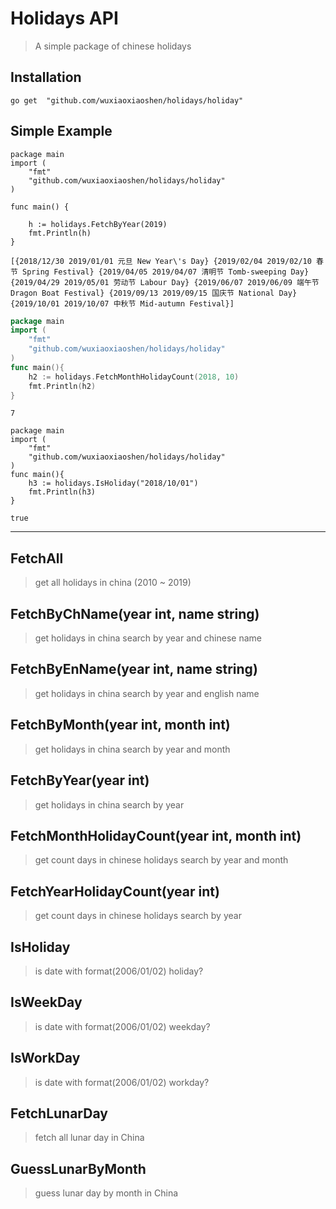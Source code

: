 # Holidays API

> A simple package of chinese holidays


## Installation

```
go get 	"github.com/wuxiaoxiaoshen/holidays/holiday"
```

## Simple Example

```
package main
import (
	"fmt"
	"github.com/wuxiaoxiaoshen/holidays/holiday"
)

func main() {

	h := holidays.FetchByYear(2019)
	fmt.Println(h)
}
```
```
[{2018/12/30 2019/01/01 元旦 New Year\'s Day} {2019/02/04 2019/02/10 春节 Spring Festival} {2019/04/05 2019/04/07 清明节 Tomb-sweeping Day} {2019/04/29 2019/05/01 劳动节 Labour Day} {2019/06/07 2019/06/09 端午节 Dragon Boat Festival} {2019/09/13 2019/09/15 国庆节 National Day} {2019/10/01 2019/10/07 中秋节 Mid-autumn Festival}]
```

```go
package main
import (
	"fmt"
	"github.com/wuxiaoxiaoshen/holidays/holiday"
)
func main(){
	h2 := holidays.FetchMonthHolidayCount(2018, 10)
	fmt.Println(h2)
}
```
```
7
```

```
package main
import (
	"fmt"
	"github.com/wuxiaoxiaoshen/holidays/holiday"
)
func main(){
	h3 := holidays.IsHoliday("2018/10/01")
	fmt.Println(h3)
}
```

```
true
```
---

## FetchAll

> get all holidays in china (2010 ~ 2019)

## FetchByChName(year int, name string)

> get holidays in china search by year and chinese name

## FetchByEnName(year int, name string)

> get holidays in china search by year and english name

## FetchByMonth(year int, month int)

> get holidays in china search by year and month

## FetchByYear(year int)

> get holidays in china search by year

## FetchMonthHolidayCount(year int, month int)

> get count days in chinese holidays search by year and month

## FetchYearHolidayCount(year int)

> get count days in chinese holidays search by year

## IsHoliday

> is date  with format(2006/01/02) holiday?

## IsWeekDay

> is date with format(2006/01/02) weekday?

## IsWorkDay

> is date with format(2006/01/02) workday?

## FetchLunarDay

> fetch all lunar day in China


## GuessLunarByMonth

> guess lunar day by month in China